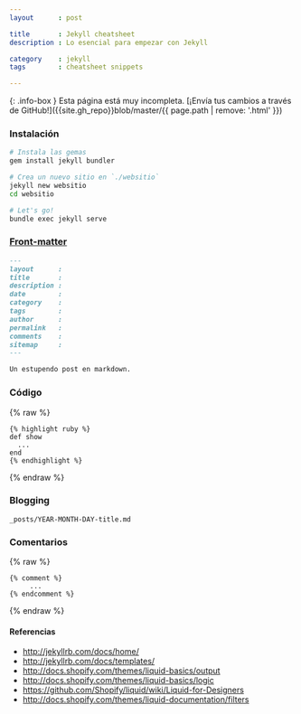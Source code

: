 ```yaml
---
layout      : post

title       : Jekyll cheatsheet
description : Lo esencial para empezar con Jekyll

category    : jekyll
tags        : cheatsheet snippets

---
```


{: .info-box }
Esta página está muy incompleta. [¡Envía tus cambios a través de GitHub!]({{site.gh_repo}}blob/master/{{ page.path | remove: '.html' }})


### Instalación

```sh
# Instala las gemas
gem install jekyll bundler

# Crea un nuevo sitio en `./websitio`
jekyll new websitio
cd websitio

# Let's go!
bundle exec jekyll serve
```


### [Front-matter](http://jekyllrb.com/docs/frontmatter/)
```md
---
layout      :
title       :
description :
date        :
category    :
tags        :
author      :
permalink   :
comments    :
sitemap     :
---

Un estupendo post en markdown.
```


### Código
{% raw %}
```liquid
{% highlight ruby %}
def show
  ...
end
{% endhighlight %}
```
{% endraw %}

### Blogging
```
_posts/YEAR-MONTH-DAY-title.md
```


### Comentarios
{% raw %}
```liquid
{% comment %}
     ...
{% endcomment %}
```
{% endraw %}



#### Referencias

- http://jekyllrb.com/docs/home/
- http://jekyllrb.com/docs/templates/
- http://docs.shopify.com/themes/liquid-basics/output
- http://docs.shopify.com/themes/liquid-basics/logic
- https://github.com/Shopify/liquid/wiki/Liquid-for-Designers
- http://docs.shopify.com/themes/liquid-documentation/filters